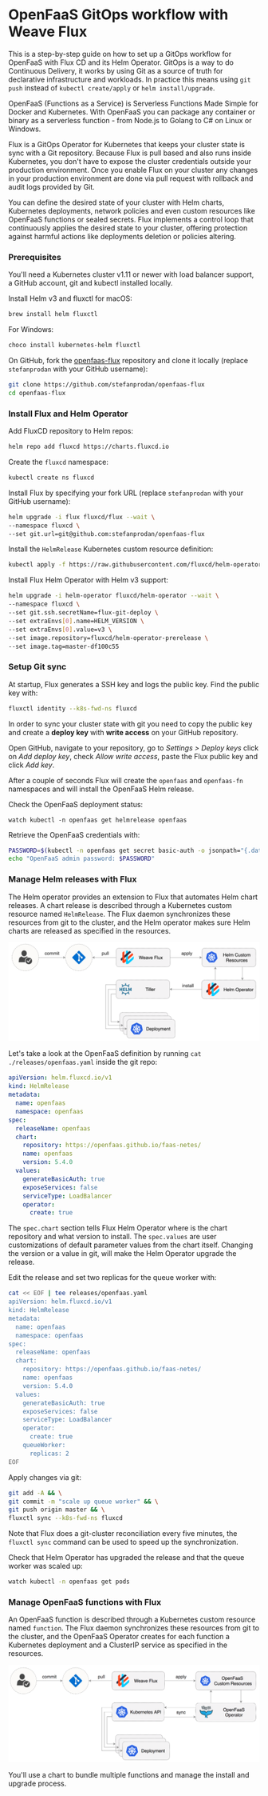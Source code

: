 # OpenFaaS GitOps workflow with Weave Flux 

This is a step-by-step guide on how to set up a GitOps workflow for OpenFaaS with Flux CD and its Helm Operator. 
GitOps is a way to do Continuous Delivery, it works by using Git as a source of truth for 
declarative infrastructure and workloads. In practice this means using `git push` instead of `kubectl create/apply` or `helm install/upgrade`. 

OpenFaaS (Functions as a Service) is Serverless Functions Made Simple for Docker and Kubernetes. 
With OpenFaaS you can package any container or binary as a serverless function - from Node.js to Golang to C# on 
Linux or Windows. 

Flux is a GitOps Operator for Kubernetes that keeps your cluster state is sync with a Git repository.
Because Flux is pull based and also runs inside Kubernetes, you don't have to expose the cluster 
credentials outside your production environment.
Once you enable Flux on your cluster any changes in your production environment are done via
pull request with rollback and audit logs provided by Git. 

You can define the desired state of your cluster with Helm charts, Kubernetes deployments, network policies and 
even custom resources like OpenFaaS functions or sealed secrets. Flux implements a control loop that continuously 
applies the desired state to your cluster, offering protection against harmful actions like deployments deletion or 
policies altering.

### Prerequisites

You'll need a Kubernetes cluster v1.11 or newer with load balancer support, a GitHub account, git and kubectl installed locally.

Install Helm v3 and fluxctl for macOS:

```sh
brew install helm fluxctl
```

For Windows:

```sh
choco install kubernetes-helm fluxctl
```

On GitHub, fork the [openfaas-flux](https://github.com/stefanprodan/openfaas-flux) repository and clone it locally
(replace `stefanprodan` with your GitHub username): 

```sh
git clone https://github.com/stefanprodan/openfaas-flux
cd openfaas-flux
```

### Install Flux and Helm Operator

Add FluxCD repository to Helm repos:

```bash
helm repo add fluxcd https://charts.fluxcd.io
```

Create the `fluxcd` namespace:

```sh
kubectl create ns fluxcd
```

Install Flux by specifying your fork URL (replace `stefanprodan` with your GitHub username): 

```bash
helm upgrade -i flux fluxcd/flux --wait \
--namespace fluxcd \
--set git.url=git@github.com:stefanprodan/openfaas-flux 
```

Install the `HelmRelease` Kubernetes custom resource definition:

```sh
kubectl apply -f https://raw.githubusercontent.com/fluxcd/helm-operator/master/deploy/flux-helm-release-crd.yaml
```

Install Flux Helm Operator with Helm v3 support:

```bash
helm upgrade -i helm-operator fluxcd/helm-operator --wait \
--namespace fluxcd \
--set git.ssh.secretName=flux-git-deploy \
--set extraEnvs[0].name=HELM_VERSION \
--set extraEnvs[0].value=v3 \
--set image.repository=fluxcd/helm-operator-prerelease \
--set image.tag=master-df100c55
```

### Setup Git sync

At startup, Flux generates a SSH key and logs the public key. Find the public key with:

```bash
fluxctl identity --k8s-fwd-ns fluxcd
```

In order to sync your cluster state with git you need to copy the public key and 
create a **deploy key** with **write access** on your GitHub repository.

Open GitHub, navigate to your repository, go to _Settings > Deploy keys_ click on _Add deploy key_, check 
_Allow write access_, paste the Flux public key and click _Add key_.

After a couple of seconds Flux will create the `openfaas` and `openfaas-fn` namespaces and will install the OpenFaaS Helm release.

Check the OpenFaaS deployment status:

```
watch kubectl -n openfaas get helmrelease openfaas
```

Retrieve the OpenFaaS credentials with:

```sh
PASSWORD=$(kubectl -n openfaas get secret basic-auth -o jsonpath="{.data.basic-auth-password}" | base64 --decode) && \
echo "OpenFaaS admin password: $PASSWORD"
```

### Manage Helm releases with Flux

The Helm operator provides an extension to Flux that automates Helm chart releases.
A chart release is described through a Kubernetes custom resource named `HelmRelease`.
The Flux daemon synchronizes these resources from git to the cluster,
and the Helm operator makes sure Helm charts are released as specified in the resources.

![helm](docs/screens/flux-helm.png)

Let's take a look at the OpenFaaS definition by running `cat ./releases/openfaas.yaml` inside the git repo:

```yaml
apiVersion: helm.fluxcd.io/v1
kind: HelmRelease
metadata:
  name: openfaas
  namespace: openfaas
spec:
  releaseName: openfaas
  chart:
    repository: https://openfaas.github.io/faas-netes/
    name: openfaas
    version: 5.4.0
  values:
    generateBasicAuth: true
    exposeServices: false
    serviceType: LoadBalancer
    operator:
      create: true
```

The `spec.chart` section tells Flux Helm Operator where is the chart repository and what version to install.
The `spec.values` are user customizations of default parameter values from the chart itself.
Changing the version or a value in git, will make the Helm Operator upgrade the release.

Edit the release and set two replicas for the queue worker with:

```sh
cat << EOF | tee releases/openfaas.yaml
apiVersion: helm.fluxcd.io/v1
kind: HelmRelease
metadata:
  name: openfaas
  namespace: openfaas
spec:
  releaseName: openfaas
  chart:
    repository: https://openfaas.github.io/faas-netes/
    name: openfaas
    version: 5.4.0
  values:
    generateBasicAuth: true
    exposeServices: false
    serviceType: LoadBalancer
    operator:
      create: true
    queueWorker:
      replicas: 2
EOF
```

Apply changes via git:

```sh
git add -A && \
git commit -m "scale up queue worker" && \
git push origin master && \
fluxctl sync --k8s-fwd-ns fluxcd
```

Note that Flux does a git-cluster reconciliation every five minutes,
the `fluxctl sync` command can be used to speed up the synchronization.

Check that Helm Operator has upgraded the release and that the queue worker was scaled up:

```sh
watch kubectl -n openfaas get pods
```

### Manage OpenFaaS functions with Flux

An OpenFaaS function is described through a Kubernetes custom resource named `function`.
The Flux daemon synchronizes these resources from git to the cluster,
and the OpenFaaS Operator creates for each function a Kubernetes deployment and a ClusterIP service as 
specified in the resources.

![functions](docs/screens/flux-openfaas.png)

You'll use a chart to bundle multiple functions and manage the install and upgrade process.
